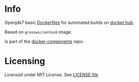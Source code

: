# Info

Openjdk7 basic [Dockerfiles][df] for automated builds on [docker hub][dhub].

Based on `grossws/centos6` image.

Is part of the [docker-components][dcomp] repo.

[df]: http://docs.docker.com/reference/builder/ "Dockerfile reference"
[dhub]: https://hub.docker.com/u/grossws/
[dcomp]: https://github.com/grossws/docker-components


# Licensing

Licensed under MIT License. See [LICENSE file](LICENSE)
